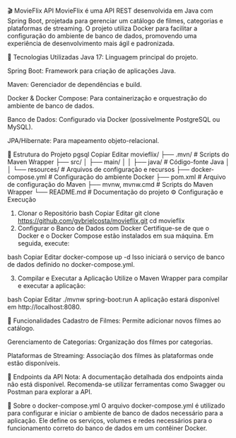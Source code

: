 🎬 MovieFlix API
MovieFlix é uma API REST desenvolvida em Java com Spring Boot, projetada para gerenciar um catálogo de filmes, categorias e plataformas de streaming. O projeto utiliza Docker para facilitar a configuração do ambiente de banco de dados, promovendo uma experiência de desenvolvimento mais ágil e padronizada.

🚀 Tecnologias Utilizadas
Java 17: Linguagem principal do projeto.

Spring Boot: Framework para criação de aplicações Java.

Maven: Gerenciador de dependências e build.

Docker & Docker Compose: Para containerização e orquestração do ambiente de banco de dados.

Banco de Dados: Configurado via Docker (possivelmente PostgreSQL ou MySQL).

JPA/Hibernate: Para mapeamento objeto-relacional.

📁 Estrutura do Projeto
pgsql
Copiar
Editar
movieflix/
├── .mvn/                 # Scripts do Maven Wrapper
├── src/
│   ├── main/
│   │   ├── java/         # Código-fonte Java
│   │   └── resources/    # Arquivos de configuração e recursos
├── docker-compose.yml    # Configuração do ambiente Docker
├── pom.xml               # Arquivo de configuração do Maven
├── mvnw, mvnw.cmd        # Scripts do Maven Wrapper
└── README.md             # Documentação do projeto
⚙️ Configuração e Execução
1. Clonar o Repositório
bash
Copiar
Editar
git clone https://github.com/gvbrielcosta/movieflix.git
cd movieflix
2. Configurar o Banco de Dados com Docker
Certifique-se de que o Docker e o Docker Compose estão instalados em sua máquina. Em seguida, execute:

bash
Copiar
Editar
docker-compose up -d
Isso iniciará o serviço de banco de dados definido no docker-compose.yml.

3. Compilar e Executar a Aplicação
Utilize o Maven Wrapper para compilar e executar a aplicação:

bash
Copiar
Editar
./mvnw spring-boot:run
A aplicação estará disponível em http://localhost:8080.

📌 Funcionalidades
Cadastro de Filmes: Permite adicionar novos filmes ao catálogo.

Gerenciamento de Categorias: Organização dos filmes por categorias.

Plataformas de Streaming: Associação dos filmes às plataformas onde estão disponíveis.

🔧 Endpoints da API
Nota: A documentação detalhada dos endpoints ainda não está disponível. Recomenda-se utilizar ferramentas como Swagger ou Postman para explorar a API.

🐳 Sobre o docker-compose.yml
O arquivo docker-compose.yml é utilizado para configurar e iniciar o ambiente de banco de dados necessário para a aplicação. Ele define os serviços, volumes e redes necessários para o funcionamento correto do banco de dados em um contêiner Docker.
